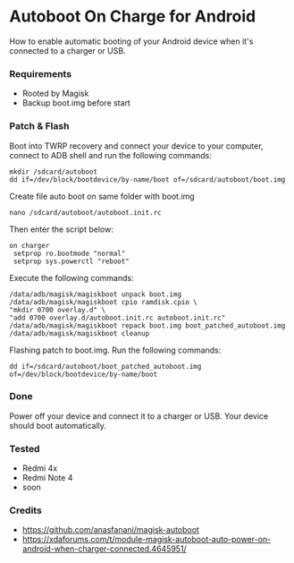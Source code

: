 # Autoboot On Charge for Android
How to enable automatic booting of your Android device when it's connected to a charger or USB.

### Requirements
- Rooted by Magisk
- Backup boot.img before start

### Patch & Flash
Boot into TWRP recovery and connect your device to your computer, connect to ADB shell and run the following commands:
```
mkdir /sdcard/autoboot
dd if=/dev/block/bootdevice/by-name/boot of=/sdcard/autoboot/boot.img
```
Create file auto boot on same folder with boot.img
```
nano /sdcard/autoboot/autoboot.init.rc
```
Then enter the script below:
```
on charger
 setprop ro.bootmode "normal"
 setprop sys.powerctl "reboot"
```
Execute the following commands:
```
/data/adb/magisk/magiskboot unpack boot.img
/data/adb/magisk/magiskboot cpio ramdisk.cpio \
"mkdir 0700 overlay.d" \
"add 0700 overlay.d/autoboot.init.rc autoboot.init.rc"
/data/adb/magisk/magiskboot repack boot.img boot_patched_autoboot.img
/data/adb/magisk/magiskboot cleanup
```
Flashing patch to boot.img. Run the following commands:
```
dd if=/sdcard/autoboot/boot_patched_autoboot.img of=/dev/block/bootdevice/by-name/boot
````

### Done
Power off your device and connect it to a charger or USB. Your device should boot automatically.

### Tested
- Redmi 4x
- Redmi Note 4
- soon

### Credits
- https://github.com/anasfanani/magisk-autoboot
- https://xdaforums.com/t/module-magisk-autoboot-auto-power-on-android-when-charger-connected.4645951/
